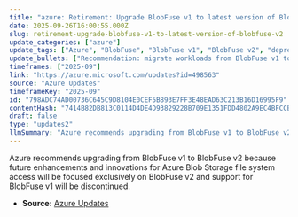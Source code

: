 ```yaml
---
title: "azure: Retirement: Upgrade BlobFuse v1 to latest version of Blobfuse v2"
date: 2025-09-26T16:00:55.000Z
slug: retirement-upgrade-blobfuse-v1-to-latest-version-of-blobfuse-v2
update_categories: ["azure"]
update_tags: ["Azure", "BlobFuse", "BlobFuse v1", "BlobFuse v2", "deprecation", "migration", "Azure Blob Storage"]
update_bullets: ["Recommendation: migrate workloads from BlobFuse v1 to BlobFuse v2.", "Reason: future feature development and improvements will target BlobFuse v2 only.", "Impact: BlobFuse v1 support will be discontinued (no further enhancements or support).", "Action items: plan and test migration, update deployment scripts and automation, validate compatibility with BlobFuse v2.", "Resources: consult Azure documentation and support for migration guidance and timelines."]
timeframes: ["2025-09"]
link: "https://azure.microsoft.com/updates?id=498563"
source: "Azure Updates"
timeframeKey: "2025-09"
id: "798ADC74AD00736C645C9D8104E0CEF5B893E7FF3E48EAD63C213B16D16995F9"
contentHash: "7414B82DB813C0114D4DE4D93829228B709E1351FDD4802A9EC4BFCCB85B31FA"
draft: false
type: "updates2"
llmSummary: "Azure recommends upgrading from BlobFuse v1 to BlobFuse v2 because future enhancements and innovations for Azure Blob Storage file system access will be focused exclusively on BlobFuse v2 and support for BlobFuse v1 will be discontinued."
---
```


Azure recommends upgrading from BlobFuse v1 to BlobFuse v2 because future enhancements and innovations for Azure Blob Storage file system access will be focused exclusively on BlobFuse v2 and support for BlobFuse v1 will be discontinued.

- **Source:** [Azure Updates](https://azure.microsoft.com/updates?id=498563)
